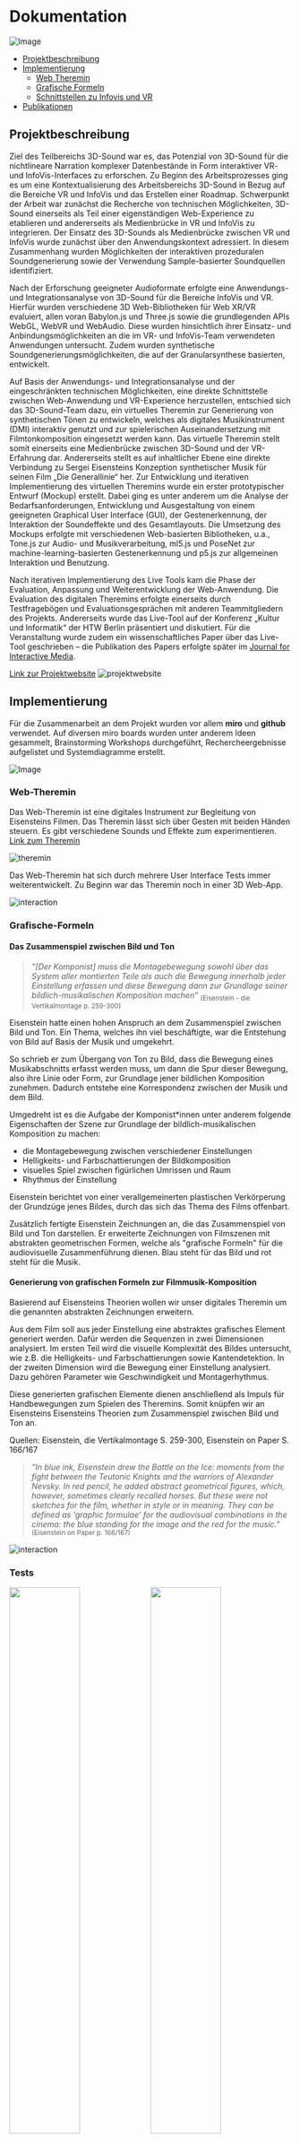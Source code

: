# Dokumentation

![Image](./img/verticalmontage.jpg)

* [Projektbeschreibung](#projektbeschreibung)
* [Implementierung](#implementierung)
  * [Web Theremin](#web-theremin)
  * [Grafische Formeln](#grafische-formeln)
  * [Schnittstellen zu Infovis und VR](#schnittstellen-infovis-vr)
* [Publikationen](#publikationen)

## Projektbeschreibung 

Ziel des Teilbereichs 3D-Sound war es, das Potenzial von 3D-Sound für die nichtlineare Narration komplexer Datenbestände in Form interaktiver VR- und InfoVis-Interfaces zu erforschen. Zu Beginn des Arbeitsprozesses ging es um eine Kontextualisierung des Arbeitsbereichs 3D-Sound in Bezug auf die Bereiche VR und InfoVis und das Erstellen einer Roadmap. Schwerpunkt der Arbeit war zunächst die Recherche von technischen Möglichkeiten, 3D-Sound einerseits als Teil einer eigenständigen Web-Experience zu etablieren und andererseits als Medienbrücke in VR und InfoVis zu integrieren. Der Einsatz des 3D-Sounds als Medienbrücke zwischen VR und InfoVis wurde zunächst über den Anwendungskontext adressiert. In diesem Zusammenhang  wurden Möglichkeiten der interaktiven prozeduralen Soundgenerierung sowie der Verwendung Sample-basierter Soundquellen identifiziert.

Nach der Erforschung geeigneter Audioformate erfolgte eine Anwendungs- und Integrationsanalyse von 3D-Sound für die Bereiche InfoVis und VR. Hierfür wurden verschiedene 3D Web-Bibliotheken für Web XR/VR evaluiert, allen voran Babylon.js und Three.js sowie die grundlegenden APIs WebGL, WebVR und WebAudio. Diese wurden hinsichtlich ihrer Einsatz- und Anbindungsmöglichkeiten an die im VR- und InfoVis-Team verwendeten Anwendungen untersucht. Zudem wurden synthetische Soundgenerierungsmöglichkeiten, die auf der Granularsynthese basierten, entwickelt.

Auf Basis der Anwendungs- und Integrationsanalyse und der eingeschränkten technischen Möglichkeiten, eine direkte Schnittstelle zwischen Web-Anwendung und VR-Experience herzustellen, entschied sich das 3D-Sound-Team dazu, ein virtuelles Theremin zur Generierung von synthetischen Tönen zu entwickeln, welches als digitales Musikinstrument (DMI) interaktiv genutzt und zur spielerischen Auseinandersetzung mit Filmtonkomposition eingesetzt werden kann. Das virtuelle Theremin stellt somit einerseits eine Medienbrücke zwischen 3D-Sound und der VR-Erfahrung dar. Andererseits stellt es auf inhaltlicher Ebene eine direkte Verbindung zu Sergei Eisensteins Konzeption synthetischer Musik für seinen Film „Die Generallinie“ her. Zur Entwicklung und iterativen Implementierung des virtuellen Theremins  wurde ein erster prototypischer Entwurf (Mockup) erstellt. Dabei ging es unter anderem um die Analyse der Bedarfsanforderungen, Entwicklung und Ausgestaltung von einem geeigneten Graphical User Interface (GUI), der Gestenerkennung, der Interaktion der Soundeffekte und des Gesamtlayouts. Die Umsetzung des Mockups erfolgte mit verschiedenen Web-basierten Bibliotheken, u.a., Tone.js zur Audio- und Musikverarbeitung, ml5.js und PoseNet zur machine-learning-basierten Gestenerkennung und p5.js zur allgemeinen Interaktion und Benutzung. 

Nach iterativen Implementierung des Live Tools kam die Phase der Evaluation, Anpassung und Weiterentwicklung der Web-Anwendung. Die Evaluation des digitalen Theremins erfolgte einerseits durch Testfragebögen und Evaluationsgesprächen mit anderen Teammitgliedern des Projekts. Andererseits wurde das Live-Tool auf der Konferenz „Kultur und Informatik“ der HTW Berlin präsentiert und diskutiert. Für die Veranstaltung wurde zudem ein wissenschaftliches Paper über das Live-Tool geschrieben – die Publikation des Papers erfolgte später im [Journal for Interactive Media](https://www.degruyter.com/document/doi/10.1515/icom-2022-0007/html).

[Link zur Projektwebsite](https://eisensteinshouse.projekte-filmuni.de/)
![projektwebsite](./img/projektwebsite.jpg)

## Implementierung

Für die Zusammenarbeit an dem Projekt wurden vor allem **miro** und **github** verwendet. Auf diversen miro boards wurden unter anderem Ideen gesammelt, Brainstorming Workshops durchgeführt, Rechercheergebnisse aufgelistet und Systemdiagramme erstellt.

![Image](./img/miroboard.jpg)

### Web-Theremin

Das Web-Theremin ist eine digitales Instrument zur Begleitung von Eisensteins Filmen. Das Theremin lässt sich über Gesten mit beiden Händen steuern. Es gibt verschiedene Sounds und Effekte zum experimentieren.
[Link zum Theremin](https://ctechfilmuniversity.github.io/eisenstein-theremin-app/)

![theremin](./img/web_theremin.jpg)

Das Web-Theremin hat sich durch mehrere User Interface Tests immer weiterentwickelt. Zu Beginn war das Theremin noch in einer 3D Web-App. 

![interaction](./img/interaction.gif)


### Grafische-Formeln

#### Das Zusammenspiel zwischen Bild und Ton 
> _"[Der Komponist] muss die Montagebewegung sowohl über das System aller montierten Teile als auch die Bewegung innerhalb jeder Einstellung erfassen und diese Bewegung dann zur Grundlage seiner bildlich-musikalischen Komposition machen”_ 
<sub>(Eisenstein - die Vertikalmontage p. 259-300)</sub>

Eisenstein hatte einen hohen Anspruch an dem Zusammenspiel zwischen Bild und Ton. Ein Thema, welches ihn viel beschäftigte,  war die Entstehung von Bild auf Basis der Musik und umgekehrt.

So schrieb er zum Übergang von Ton zu Bild, dass die Bewegung eines Musikabschnitts erfasst werden muss, um dann die Spur dieser Bewegung, also ihre Linie oder Form, zur Grundlage jener bildlichen Komposition zunehmen. Dadurch entstehe eine Korrespondenz zwischen der Musik und dem Bild.

Umgedreht ist es die Aufgabe der Komponist*innen unter anderem folgende Eigenschaften der Szene zur Grundlage der bildlich-musikalischen Komposition zu machen:
- die Montagebewegung zwischen verschiedener Einstellungen
- Helligkeits- und Farbschattierungen der Bildkomposition
- visuelles Spiel zwischen figürlichen Umrissen und Raum
- Rhythmus der Einstellung

Eisenstein berichtet von einer verallgemeinerten plastischen Verkörperung der Grundzüge jenes Bildes, durch das sich das Thema des Films offenbart.

Zusätzlich fertigte Eisenstein Zeichnungen an, die das Zusammenspiel von Bild und Ton darstellen. Er erweiterte Zeichnungen von Filmszenen mit abstrakten geometrischen Formen, welche als "grafische Formeln" für die audiovisuelle Zusammenführung dienen. Blau steht für das Bild und rot steht für die Musik.

#### Generierung von grafischen Formeln zur Filmmusik-Komposition

Basierend auf Eisensteins Theorien wollen wir unser digitales Theremin um die genannten abstrakten Zeichnungen erweitern.

Aus dem Film soll aus jeder Einstellung eine abstraktes grafisches Element generiert werden. Dafür werden die Sequenzen in zwei Dimensionen analysiert. Im ersten Teil wird die visuelle Komplexität des Bildes untersucht, wie z.B. die Helligkeits- und Farbschattierungen sowie Kantendetektion. In der zweiten Dimension wird die Bewegung einer Einstellung analysiert. Dazu gehören Parameter wie Geschwindigkeit und Montagerhythmus.

Diese generierten grafischen Elemente dienen anschließend als Impuls für Handbewegungen zum Spielen des Theremins. Somit knüpfen wir an Eisensteins Eisensteins Theorien zum Zusammenspiel zwischen Bild und Ton an.

Quellen: Eisenstein, die Vertikalmontage S. 259-300, Eisenstein on Paper S. 166/167

>_"In blue ink, Eisenstein drew the Battle on the Ice: moments from the fight between the Teutonic Knights and the warriors of Alexander Nevsky. In red pencil, he added abstract geometrical figures, which, however, sometimes clearly recalled horses. But these were not sketches for the film, whether in style or in meaning. They can be defined as ‘graphic formulae’ for the audiovisual combinations in the cinema: the blue standing for the image and the red for the music."_ 
<sub> (Eisenstein on Paper p. 166/167)</sub>

![interaction](./img/drawings_0.jpg)

### Tests

<img src="./img/drawings_4.jpg" width="50%"><img src="./img/drawings_6.jpg" width="50%">

<img src="./img/drawings_2.jpg" width="100%">

<img src="./img/drawings_5.jpg" width="50%"><img src="./img/drawings_1.jpg" width="50%">




### Schnittstellen-Infovis-VR

## Publikationen

The Virtual Theremin: Designing an Interactive Digital Music Instrument for Film Scene Scoring - Journal for Interactive Media
https://doi.org/10.1515/icom-2022-0007

<img src="https://www.degruyter.com/document/cover/journal_key/ICOM/product_pages" width="30%">



## das können wir am ende löschen
### Welcome to GitHub Pages

You can use the [editor on GitHub](https://github.com/ctechfilmuniversity/kollisionen/edit/main/README.md) to maintain and preview the content for your website in Markdown files.

Whenever you commit to this repository, GitHub Pages will run [Jekyll](https://jekyllrb.com/) to rebuild the pages in your site, from the content in your Markdown files.

### Markdown

Markdown is a lightweight and easy-to-use syntax for styling your writing. It includes conventions for

```markdown
Syntax highlighted code block

# Header 1
## Header 2
### Header 3

- Bulleted
- List

1. Numbered
2. List

**Bold** and _Italic_ and `Code` text

[Link](url) and ![Image](src)
```

For more details see [Basic writing and formatting syntax](https://docs.github.com/en/github/writing-on-github/getting-started-with-writing-and-formatting-on-github/basic-writing-and-formatting-syntax).

### Jekyll Themes

Your Pages site will use the layout and styles from the Jekyll theme you have selected in your [repository settings](https://github.com/ctechfilmuniversity/kollisionen/settings/pages). The name of this theme is saved in the Jekyll `_config.yml` configuration file.

### Support or Contact

Having trouble with Pages? Check out our [documentation](https://docs.github.com/categories/github-pages-basics/) or [contact support](https://support.github.com/contact) and we’ll help you sort it out.

